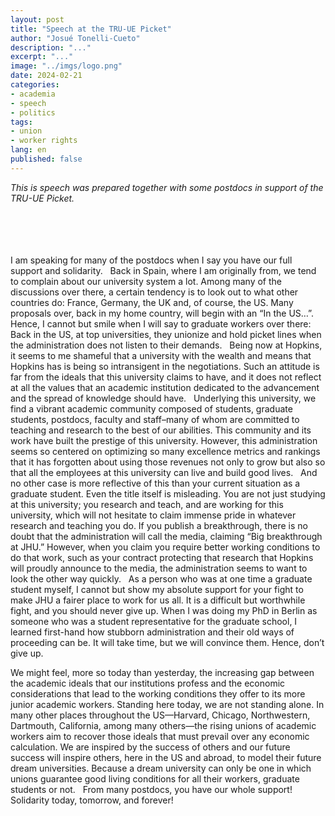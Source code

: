 ```yaml
---
layout: post
title: "Speech at the TRU-UE Picket"
author: "Josué Tonelli-Cueto"
description: "..."
excerpt: "..."
image: "../imgs/logo.png"
date: 2024-02-21
categories:
- academia
- speech
- politics
tags:
- union
- worker rights
lang: en
published: false
---
```


<div class="jumbotron abstract" style="font-style: italic;">
This is speech was prepared together with some postdocs in support of the TRU-UE Picket.
</div>
<br/>
<br/>
<br/>
<br/>

I am speaking for many of the postdocs when I say you have our full support and solidarity.
 
Back in Spain, where I am originally from, we tend to complain about our university system a lot. Among many of the discussions over there, a certain tendency is to look out to what other countries do: France, Germany, the UK and, of course, the US. Many proposals over, back in my home country, will begin with an “In the US…”. Hence, I cannot but smile when I will say to graduate workers over there: Back in the US, at top universities, they unionize and hold picket lines when the administration does not listen to their demands.
 
Being now at Hopkins, it seems to me shameful that a university with the wealth and means that Hopkins has is being so intransigent in the negotiations. Such an attitude is far from the ideals that this university claims to have, and it does not reflect at all the values that an academic institution dedicated to the advancement and the spread of knowledge should have.
 
Underlying this university, we find a vibrant academic community composed of students, graduate students, postdocs, faculty and staff–many of whom are committed to teaching and research to the best of our abilities. This community and its work have built the prestige of this university. However, this administration seems so centered on optimizing so many excellence metrics and rankings that it has forgotten about using those revenues not only to grow but also so that all the employees at this university can live and build good lives.
 
And no other case is more reflective of this than your current situation as a graduate student. Even the title itself is misleading. You are not just studying at this university; you research and teach, and are working for this university, which will not hesitate to claim immense pride in whatever research and teaching you do. If you publish a breakthrough, there is no doubt that the administration will call the media, claiming “Big breakthrough at JHU.” However, when you claim you require better working conditions to do that work, such as your contract protecting that research that Hopkins will proudly announce to the media, the administration seems to want to look the other way quickly.
 
As a person who was at one time a graduate student myself, I cannot but show my absolute support for your fight to make JHU a fairer place to work for us all. It is a difficult but worthwhile fight, and you should never give up. When I was doing my PhD in Berlin as someone who was a student representative for the graduate school, I learned first-hand how stubborn administration and their old ways of proceeding can be. It will take time, but we will convince them. Hence, don’t give up.

We might feel, more so today than yesterday, the increasing gap between the academic ideals that our institutions profess and the economic considerations that lead to the working conditions they offer to its more junior academic workers. Standing here today, we are not standing alone. In many other places throughout the US—Harvard, Chicago, Northwestern, Dartmouth, California, among many others—the rising unions of academic workers aim to recover those ideals that must prevail over any economic calculation. We are inspired by the success of others and our future success will inspire others, here in the US and abroad, to model their future dream universities. Because a dream university can only be one in which unions guarantee good living conditions for all their workers, graduate students or not.
 
From many postdocs, you have our whole support! Solidarity today, tomorrow, and forever!
